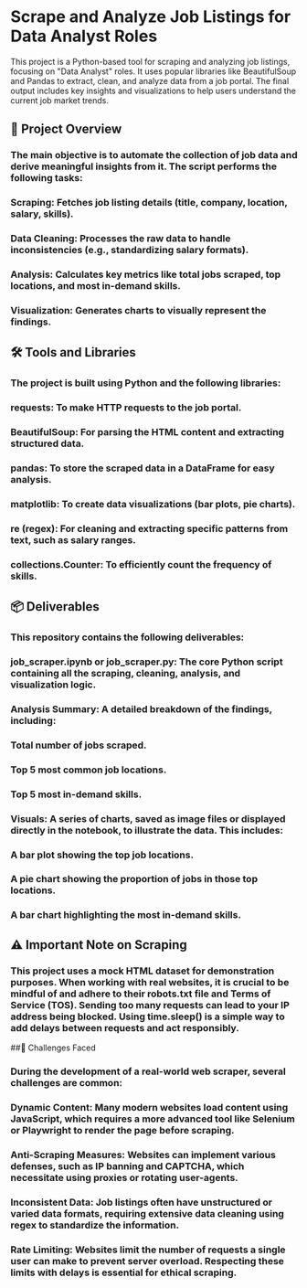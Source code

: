 # Scrape and Analyze Job Listings for Data Analyst Roles

This project is a Python-based tool for scraping and analyzing job listings, focusing on "Data Analyst" roles. It uses popular libraries like BeautifulSoup and Pandas to extract, clean, and analyze data from a job portal. The final output includes key insights and visualizations to help users understand the current job market trends.

## 🚀 Project Overview

### The main objective is to automate the collection of job data and derive meaningful insights from it. The script performs the following tasks:

### Scraping: Fetches job listing details (title, company, location, salary, skills).

### Data Cleaning: Processes the raw data to handle inconsistencies (e.g., standardizing salary formats).

### Analysis: Calculates key metrics like total jobs scraped, top locations, and most in-demand skills.

### Visualization: Generates charts to visually represent the findings.

## 🛠️ Tools and Libraries

### The project is built using Python and the following libraries:

### requests: To make HTTP requests to the job portal.

### BeautifulSoup: For parsing the HTML content and extracting structured data.

### pandas: To store the scraped data in a DataFrame for easy analysis.

### matplotlib: To create data visualizations (bar plots, pie charts).

### re (regex): For cleaning and extracting specific patterns from text, such as salary ranges.

### collections.Counter: To efficiently count the frequency of skills.

## 📦 Deliverables

### This repository contains the following deliverables:

### job_scraper.ipynb or job_scraper.py: The core Python script containing all the scraping, cleaning, analysis, and visualization logic.

### Analysis Summary: A detailed breakdown of the findings, including:

### Total number of jobs scraped.

### Top 5 most common job locations.

### Top 5 most in-demand skills.

### Visuals: A series of charts, saved as image files or displayed directly in the notebook, to illustrate the data. This includes:

### A bar plot showing the top job locations.

### A pie chart showing the proportion of jobs in those top locations.

### A bar chart highlighting the most in-demand skills.

## ⚠️ Important Note on Scraping

### This project uses a mock HTML dataset for demonstration purposes. When working with real websites, it is crucial to be mindful of and adhere to their robots.txt file and Terms of Service (TOS). Sending too many requests can lead to your IP address being blocked. Using time.sleep() is a simple way to add delays between requests and act responsibly.

##🧠 Challenges Faced

### During the development of a real-world web scraper, several challenges are common:

### Dynamic Content: Many modern websites load content using JavaScript, which requires a more advanced tool like Selenium or Playwright to render the page before scraping.

### Anti-Scraping Measures: Websites can implement various defenses, such as IP banning and CAPTCHA, which necessitate using proxies or rotating user-agents.

### Inconsistent Data: Job listings often have unstructured or varied data formats, requiring extensive data cleaning using regex to standardize the information.

### Rate Limiting: Websites limit the number of requests a single user can make to prevent server overload. Respecting these limits with delays is essential for ethical scraping.
